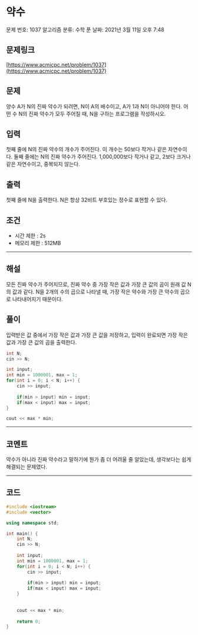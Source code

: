# 약수

문제 번호: 1037
알고리즘 분류: 수학
푼 날짜: 2021년 3월 11일 오후 7:48

## 문제링크

[https://www.acmicpc.net/problem/1037](https://www.acmicpc.net/problem/1037)

## 문제

양수 A가 N의 진짜 약수가 되려면, N이 A의 배수이고, A가 1과 N이 아니어야 한다. 어떤 수 N의 진짜 약수가 모두 주어질 때, N을 구하는 프로그램을 작성하시오.

## 입력

첫째 줄에 N의 진짜 약수의 개수가 주어진다. 이 개수는 50보다 작거나 같은 자연수이다. 둘째 줄에는 N의 진짜 약수가 주어진다. 1,000,000보다 작거나 같고, 2보다 크거나 같은 자연수이고, 중복되지 않는다.

## 출력

첫째 줄에 N을 출력한다. N은 항상 32비트 부호있는 정수로 표현할 수 있다.

## 조건

- 시간 제한 : 2s
- 메모리 제한 : 512MB

---

## 해설

모든 진짜 약수가 주어지므로, 진짜 약수 중 가장 작은 값과 가장 큰 값의 곱이 원래 값 N의 값과 같다. N을 2개의 수의 곱으로 나타낼 때, 가장 작은 약수와 가장 큰 약수의 곱으로 나타내어지기 때문이다.

## 풀이

입력받은 값 중에서 가장 작은 값과 가장 큰 값을 저장하고, 입력이 완료되면 가장 작은 값과 가장 큰 값의 곱을 출력한다.

```cpp
int N;
cin >> N;

int input;
int min = 1000001, max = 1;
for(int i = 0; i < N; i++) {
    cin >> input;
    
    if(min > input) min = input;
    if(max < input) max = input;
}

cout << max * min;
```

---

## 코멘트

약수가 아니라 진짜 약수라고 말하기에 뭔가 좀 더 어려울 줄 알았는데, 생각보다는 쉽게 해결되는 문제였다.

---

## 코드

```cpp
#include <iostream>
#include <vector>

using namespace std;

int main() {
    int N;
    cin >> N;
    
    int input;
    int min = 1000001, max = 1;
    for(int i = 0; i < N; i++) {
        cin >> input;
        
        if(min > input) min = input;
        if(max < input) max = input;
    }
    
    
    cout << max * min;
      
    return 0;
}
```